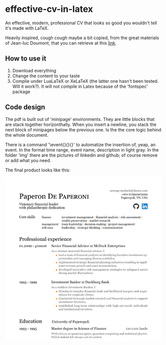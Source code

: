 # effective-cv-in-latex
An effective, modern, professional CV that looks so good you wouldn't tell it's made with LaTeX.

Heavily inspired, cough cough maybe a bit copied, from the great materials of Jean-Iuc Doumont, that you can retrieve at this [link](https://principiae.be/pdfs/ECV-1.01.pdf).

## How to use it
1. Download everything
2. Change the content to your taste
3. Complie under LuaLaTeX or XeLaTeX (the latter one hasn't been tested. Will it work?).
It will not compile in Latex because of the 'fontspec' package

## Code design
The pdf is built out of 'minipage' environments.
They are little blocks that are stack together horizonthally.
When you insert a newline, you stack the next block of minipages below the previous one.
Is the the core logic behind the whole document. 

There is a command '\event{}{}{}' to automatize the insertion of, yeap, an event.
In the format time range, event name, description in light gray.
In the folder 'img' there are the pictures of linkedin and github; of course remove or add what you need.



The final product looks like this:



![ ](https://github.com/PVahr/effective-cv-in-latex/blob/main/img/cv_screenshot.png)

